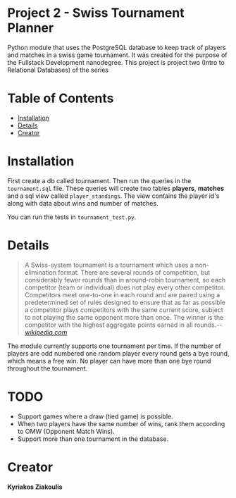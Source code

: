 # Project 2 - Swiss Tournament Planner

Python module that uses the PostgreSQL database to keep track of players and matches in a swiss game tournament.
It was created for the purpose of the Fullstack Development nanodegree. This project is project two (Intro to Relational Databases) of the series

# Table of Contents

- [Installation](#instalation)
- [Details](#hot_it_works)
- [Creator](#creator)

# Installation <a id="instalation"></a>

First create a db called tournament. Then run the queries in the `tournament.sql` file.
These queries will create two tables **players**, **matches** and a sql view called `player_standings`.
The view contains the player id's along with data about wins and number of matches.

You can run the tests in `tournament_test.py`.

# Details



>A Swiss-system tournament is a tournament which uses a non-elimination format. There are several rounds of competition, but considerably fewer rounds than in around-robin tournament, so each competitor (team or individual) does not play every other competitor. Competitors meet one-to-one in each round and are paired using a predetermined set of rules designed to ensure that as far as possible a competitor plays competitors with the same current score, subject to not playing the same opponent more than once. The winner is the competitor with the highest aggregate points earned in all rounds.-- <cite>[wikipedia.com][1]</cite>

[1]:http://en.wikipedia.org/wiki/Swiss-system_tournament

The module currently supports one tournament per time.
If the number of players are odd numbered one random player every round gets a bye round, which means a free win.
No player can have more than one bye round throughout the tournament.

# TODO

- Support games where a draw (tied game) is possible.
- When two players have the same number of wins, rank them according to OMW (Opponent Match Wins).
- Support more than one tournament in the database.

# Creator <a id="creator"></a>

**Kyriakos Ziakoulis**
